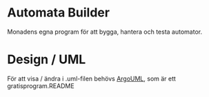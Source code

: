 # Automata Builder
Monadens egna program för att bygga, hantera och testa automator.

# Design / UML
För att visa / ändra i .uml-filen behövs [ArgoUML](http://argouml.tigris.org/), som är ett gratisprogram.README
